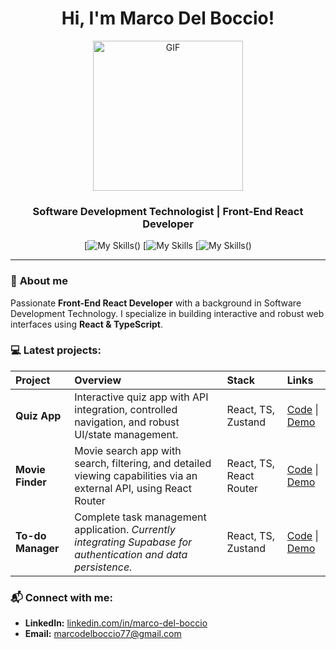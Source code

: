 
<div align="center">
  
<h1>Hi, I'm Marco Del Boccio! </h1>   

<a  target="_blank">
<img width="240" alt="GIF"  src="https://media4.giphy.com/media/v1.Y2lkPTc5MGI3NjExNTMxdXBpaGM3cHZvZHhkcWI0OW1ldTM2YzN1aWZiaXhuc2Z5YWRkMiZlcD12MV9pbnRlcm5hbF9naWZfYnlfaWQmY3Q9cw/anoRXKaMBbmhi/giphy.gif"
</a>

<h3>Software Development Technologist | Front-End React Developer </h3>

<span>[![My Skills](https://skillicons.dev/icons?i=react,js,ts)()</span>
<span>[![My Skills](https://go-skill-icons.vercel.app/api/icons?i=zustand)</span>
<span>[![My Skills](https://skillicons.dev/icons?i=html,css,scss,vite,supabase,git)()</span>
 
</div>

---

### 🦈 **About me**

Passionate **Front-End React Developer** with a background in Software Development Technology. I specialize in building interactive and robust web interfaces using **React & TypeScript**.

### 💻 **Latest projects:**

| Project              | Overview | Stack | Links                                                                                                                                                                                                                                                                                                                                                               |
| :---------------------- | :----------------------------------------------------------------------------------------------------------------------------------------------------------------------------------------------------------------------------------------------------------------------------------------------------------------------------------------------------------------- | :-------------------------------------------- | :---------------------------------------------------------------------------------------------------------------------------------------------------------------------------------------------------------------------------------------------------------------------------------------------------------------------------------------------------- |
| **Quiz App** | Interactive quiz app with API integration, controlled navigation, and robust UI/state management. | React, TS, Zustand | [Code](https://github.com/codentide/ts-react-app-quiz) \| [Demo](https://ts-react-app-quiz.netlify.app/) |
| **Movie Finder** | Movie search app with search, filtering, and detailed viewing capabilities via an external API, using React Router | React, TS, React Router | [Code](https://github.com/codentide/ts-react-movie-finder) \| [Demo](https://ts-react-movie-finder.netlify.app/) |
| **To-do Manager** | Complete task management application. *Currently integrating Supabase for authentication and data persistence.* | React, TS, Zustand | [Code](https://github.com/codentide/ts-react-todo-manager) \| [Demo](https://ts-react-todo-manager.netlify.app/)  |

### 📬 **Connect with me:**

* **LinkedIn:** [linkedin.com/in/marco-del-boccio](https://www.linkedin.com/in/marco-del-boccio/)
* **Email:** marcodelboccio77@gmail.com


